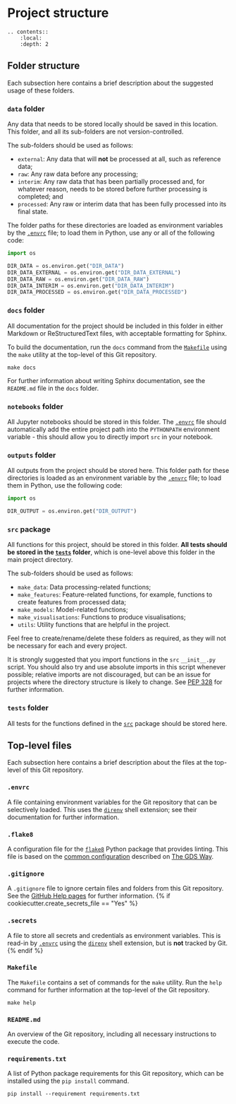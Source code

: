 # Project structure

```eval_rst
.. contents::
    :local:
    :depth: 2

```

## Folder structure

Each subsection here contains a brief description about the suggested usage of these folders.

### `data` folder

Any data that needs to be stored locally should be saved in this location. This folder, and all its sub-folders are not
version-controlled.

The sub-folders should be used as follows:

* `external`: Any data that will **not** be processed at all, such as reference data;
* `raw`: Any raw data before any processing;
* `interim`: Any raw data that has been partially processed and, for whatever reason, needs to be stored before further 
processing is completed; and
* `processed`: Any raw or interim data that has been fully processed into its final state.

The folder paths for these directories are loaded as environment variables by the [`.envrc`](#envrc) file; to load them
in Python, use any or all of the following code:

```python
import os

DIR_DATA = os.environ.get("DIR_DATA")
DIR_DATA_EXTERNAL = os.environ.get("DIR_DATA_EXTERNAL")
DIR_DATA_RAW = os.environ.get("DIR_DATA_RAW")
DIR_DATA_INTERIM = os.environ.get("DIR_DATA_INTERIM")
DIR_DATA_PROCESSED = os.environ.get("DIR_DATA_PROCESSED")
```

### `docs` folder

All documentation for the project should be included in this folder in either Markdown or ReStructuredText files, with 
acceptable formatting for Sphinx.

To build the documentation, run the `docs` command from the [`Makefile`](#makefile) using the `make` utility at the 
top-level of this Git repository.

```
make docs
```

For further information about writing Sphinx documentation, see the `README.md` file in the `docs` folder.

### `notebooks` folder

All Jupyter notebooks should be stored in this folder. The [`.envrc`](#envrc) file should automatically add the entire
project path into the `PYTHONPATH` environment variable - this should allow you to directly import `src` in your 
notebook.

### `outputs` folder

All outputs from the project should be stored here. This folder path for these directories is loaded as an environment 
variable by the [`.envrc`](#envrc) file; to load them in Python, use the following code:

```python
import os

DIR_OUTPUT = os.environ.get("DIR_OUTPUT")
```

### `src` package

All functions for this project, should be stored in this folder. **All tests should be stored in the 
[`tests`](#tests-folder) folder**, which is one-level above this folder in the main project directory.

The sub-folders should be used as follows:

* `make_data`: Data processing-related functions;
* `make_features`: Feature-related functions, for example, functions to create features from processed data;
* `make_models`: Model-related functions;
* `make_visualisations`: Functions to produce visualisations;
* `utils`: Utility functions that are helpful in the project.

Feel free to create/rename/delete these folders as required, as they will not be necessary for each and every project.

It is strongly suggested that you import functions in the `src` `__init__.py` script. You should also 
try and use absolute imports in this script whenever possible; relative imports are not discouraged, but can be an 
issue for projects where the directory structure is likely to change. See 
[PEP 328](https://www.python.org/dev/peps/pep-0328/) for further information.

### `tests` folder

All tests for the functions defined in the [`src`](#src-package) package should be stored here.

## Top-level files

Each subsection here contains a brief description about the files at the top-level of this Git repository.

### `.envrc`

A file containing environment variables for the Git repository that can be selectively loaded. This uses the 
[`direnv`](https://direnv.net/) shell extension; see their documentation for further information.

### `.flake8`

A configuration file for the [`flake8`](https://gitlab.com/pycqa/flake8) Python package that provides linting. This 
file is based on the
[common configuration](https://gds-way.cloudapps.digital/manuals/programming-languages/python/python.html#common-configuration) 
described on [The GDS Way](https://gds-way.cloudapps.digital).

### `.gitignore`

A `.gitignore` file to ignore certain files and folders from this Git repository. See the 
[GitHub Help pages](https://help.github.com/en/github/using-git/ignoring-files) for further information.
{% if cookiecutter.create_secrets_file == "Yes" %}
### `.secrets`

A file to store all secrets and credentials as environment variables. This is read-in by [`.envrc`](#envrc) using the 
[`direnv`](https://direnv.net/) shell extension, but is **not** tracked by Git.
{% endif %}
### `Makefile`

The `Makefile` contains a set of commands for the `make` utility. Run the `help` command for further information at the 
top-level of the Git repository.

```
make help
```

### `README.md`

An overview of the Git repository, including all necessary instructions to execute the code.

### `requirements.txt`

A list of Python package requirements for this Git repository, which can be installed using the `pip install` command.

```
pip install --requirement requirements.txt
``` 
